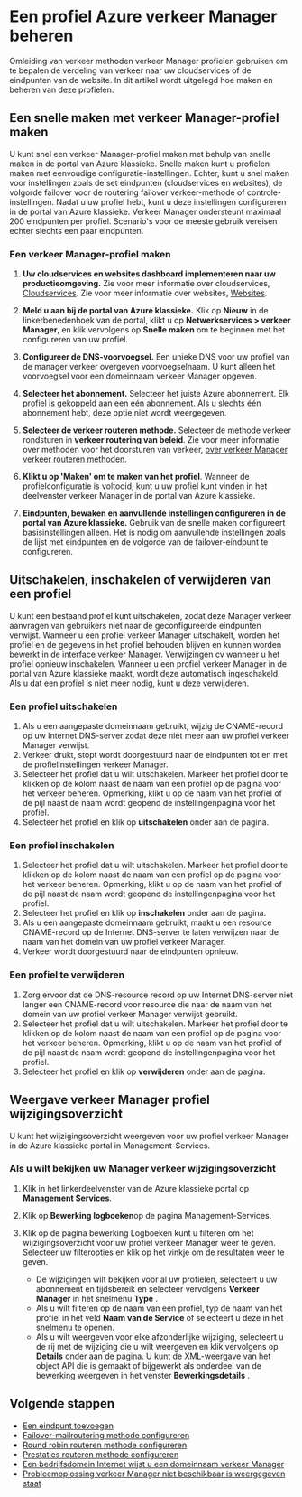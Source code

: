 <properties
    pageTitle="Azure verkeer Manager Profielbeheer | Microsoft Azure"
    description="In dit artikel helpt u bij het maken, uitschakelen, inschakelen, verwijderen en de geschiedenis van een profiel Azure verkeer Manager weergeven."
    services="traffic-manager"
    documentationCenter=""
    authors="sdwheeler"
    manager="carmonm"
    editor=""
/>
<tags
    ms.service="traffic-manager"
    ms.devlang="na"
    ms.topic="hero-article"
    ms.tgt_pltfrm="na"
    ms.workload="infrastructure-services"
    ms.date="10/11/2016"
    ms.author="sewhee"
/>

# <a name="manage-an-azure-traffic-manager-profile"></a>Een profiel Azure verkeer Manager beheren

Omleiding van verkeer methoden verkeer Manager profielen gebruiken om te bepalen de verdeling van verkeer naar uw cloudservices of de eindpunten van de website. In dit artikel wordt uitgelegd hoe maken en beheren van deze profielen.

## <a name="create-a-traffic-manager-profile-using-quick-create"></a>Een snelle maken met verkeer Manager-profiel maken

U kunt snel een verkeer Manager-profiel maken met behulp van snelle maken in de portal van Azure klassieke. Snelle maken kunt u profielen maken met eenvoudige configuratie-instellingen. Echter, kunt u snel maken voor instellingen zoals de set eindpunten (cloudservices en websites), de volgorde failover voor de routering failover verkeer-methode of controle-instellingen. Nadat u uw profiel hebt, kunt u deze instellingen configureren in de portal van Azure klassieke. Verkeer Manager ondersteunt maximaal 200 eindpunten per profiel. Scenario's voor de meeste gebruik vereisen echter slechts een paar eindpunten.

### <a name="to-create-a-traffic-manager-profile"></a>Een verkeer Manager-profiel maken

1. **Uw cloudservices en websites dashboard implementeren naar uw productieomgeving.** Zie voor meer informatie over cloudservices, [Cloudservices](http://go.microsoft.com/fwlink/p/?LinkId=314074). Zie voor meer informatie over websites, [Websites](http://go.microsoft.com/fwlink/p/?LinkId=393327).

2. **Meld u aan bij de portal van Azure klassieke.** Klik op **Nieuw** in de linkerbenedenhoek van de portal, klikt u op **Netwerkservices > verkeer Manager**, en klik vervolgens op **Snelle maken** om te beginnen met het configureren van uw profiel.
3. **Configureer de DNS-voorvoegsel.** Een unieke DNS voor uw profiel van de manager verkeer overgeven voorvoegselnaam. U kunt alleen het voorvoegsel voor een domeinnaam verkeer Manager opgeven.
4. **Selecteer het abonnement.** Selecteer het juiste Azure abonnement. Elk profiel is gekoppeld aan een één abonnement. Als u slechts één abonnement hebt, deze optie niet wordt weergegeven.
5. **Selecteer de verkeer routeren methode.** Selecteer de methode verkeer rondsturen in **verkeer routering van beleid**. Zie voor meer informatie over methoden voor het doorsturen van verkeer, [over verkeer Manager verkeer routeren methoden](traffic-manager-routing-methods.md).
6. **Klikt u op 'Maken' om te maken van het profiel**. Wanneer de profielconfiguratie is voltooid, kunt u uw profiel kunt vinden in het deelvenster verkeer Manager in de portal van Azure klassieke.
7. **Eindpunten, bewaken en aanvullende instellingen configureren in de portal van Azure klassieke.** Gebruik van de snelle maken configureert basisinstellingen alleen. Het is nodig om aanvullende instellingen zoals de lijst met eindpunten en de volgorde van de failover-eindpunt te configureren.


## <a name="disable-enable-or-delete-a-profile"></a>Uitschakelen, inschakelen of verwijderen van een profiel

U kunt een bestaand profiel kunt uitschakelen, zodat deze Manager verkeer aanvragen van gebruikers niet naar de geconfigureerde eindpunten verwijst. Wanneer u een profiel verkeer Manager uitschakelt, worden het profiel en de gegevens in het profiel behouden blijven en kunnen worden bewerkt in de interface verkeer Manager.  Verwijzingen cv wanneer u het profiel opnieuw inschakelen. Wanneer u een profiel verkeer Manager in de portal van Azure klassieke maakt, wordt deze automatisch ingeschakeld. Als u dat een profiel is niet meer nodig, kunt u deze verwijderen.

### <a name="to-disable-a-profile"></a>Een profiel uitschakelen

1. Als u een aangepaste domeinnaam gebruikt, wijzig de CNAME-record op uw Internet DNS-server zodat deze niet meer aan uw profiel verkeer Manager verwijst.
2. Verkeer drukt, stopt wordt doorgestuurd naar de eindpunten tot en met de profielinstellingen verkeer Manager.
3. Selecteer het profiel dat u wilt uitschakelen. Markeer het profiel door te klikken op de kolom naast de naam van een profiel op de pagina voor het verkeer beheren. Opmerking, klikt u op de naam van het profiel of de pijl naast de naam wordt geopend de instellingenpagina voor het profiel.
4. Selecteer het profiel en klik op **uitschakelen** onder aan de pagina.

### <a name="to-enable-a-profile"></a>Een profiel inschakelen

1. Selecteer het profiel dat u wilt uitschakelen. Markeer het profiel door te klikken op de kolom naast de naam van een profiel op de pagina voor het verkeer beheren. Opmerking, klikt u op de naam van het profiel of de pijl naast de naam wordt geopend de instellingenpagina voor het profiel.
2. Selecteer het profiel en klik op **inschakelen** onder aan de pagina.
3. Als u een aangepaste domeinnaam gebruikt, maakt u een resource CNAME-record op de Internet DNS-server te laten verwijzen naar de naam van het domein van uw profiel verkeer Manager.
4. Verkeer wordt doorgestuurd naar de eindpunten opnieuw.

### <a name="to-delete-a-profile"></a>Een profiel te verwijderen

1. Zorg ervoor dat de DNS-resource record op uw Internet DNS-server niet langer een CNAME-record voor resource die naar de naam van het domein van uw profiel verkeer Manager verwijst gebruikt.
2. Selecteer het profiel dat u wilt uitschakelen. Markeer het profiel door te klikken op de kolom naast de naam van een profiel op de pagina voor het verkeer beheren. Opmerking, klikt u op de naam van het profiel of de pijl naast de naam wordt geopend de instellingenpagina voor het profiel.
3. Selecteer het profiel en klik op **verwijderen** onder aan de pagina.

## <a name="view-traffic-manager-profile-change-history"></a>Weergave verkeer Manager profiel wijzigingsoverzicht

U kunt het wijzigingsoverzicht weergeven voor uw profiel verkeer Manager in de Azure klassieke portal in Management-Services.

### <a name="to-view-your-traffic-manager-change-history"></a>Als u wilt bekijken uw Manager verkeer wijzigingsoverzicht

1. Klik in het linkerdeelvenster van de Azure klassieke portal op **Management Services**.
2. Klik op **Bewerking logboeken**op de pagina Management-Services.
3. Klik op de pagina bewerking Logboeken kunt u filteren om het wijzigingsoverzicht voor uw profiel verkeer Manager weer te geven. Selecteer uw filteropties en klik op het vinkje om de resultaten weer te geven.

   - De wijzigingen wilt bekijken voor al uw profielen, selecteert u uw abonnement en tijdsbereik en selecteer vervolgens **Verkeer Manager** in het snelmenu **Type** .
   - Als u wilt filteren op de naam van een profiel, typ de naam van het profiel in het veld **Naam van de Service** of selecteert u deze in het snelmenu te openen.
   - Als u wilt weergeven voor elke afzonderlijke wijziging, selecteert u de rij met de wijziging die u wilt weergeven en klik vervolgens op **Details** onder aan de pagina. U kunt de XML-weergave van het object API die is gemaakt of bijgewerkt als onderdeel van de bewerking weergeven in het venster **Bewerkingsdetails** .

## <a name="next-steps"></a>Volgende stappen

- [Een eindpunt toevoegen](traffic-manager-endpoints.md)
- [Failover-mailroutering methode configureren](traffic-manager-configure-failover-routing-method.md)
- [Round robin routeren methode configureren](traffic-manager-configure-round-robin-routing-method.md)
- [Prestaties routeren methode configureren](traffic-manager-configure-performance-routing-method.md)
- [Een bedrijfsdomein Internet wijst u een domeinnaam verkeer Manager](traffic-manager-point-internet-domain.md)
- [Probleemoplossing verkeer Manager niet beschikbaar is weergegeven staat](traffic-manager-troubleshooting-degraded.md)